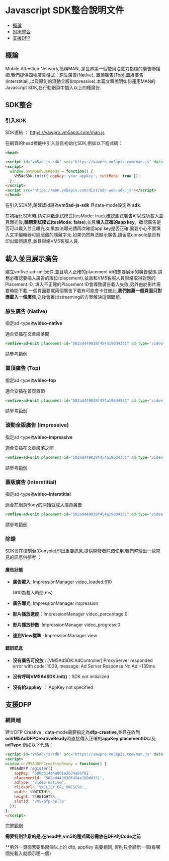 # Javascript SDK整合說明文件
- [概論](https://github.com/VMFive/vmfive-man-web-demo/blob/gh-pages/README.md#概論)
- [SDK整合](https://github.com/VMFive/vmfive-man-web-demo/blob/gh-pages/README.md#SDK整合)
- [支援DFP](https://github.com/VMFive/vmfive-man-web-demo/blob/gh-pages/README.md#支援DFP)

## 概論
Mobile Attention Network,簡稱MAN, 是世界第一個使用注意力指標的廣告聯播網.我們提供四種廣告格式：原生廣告(Native), 置頂廣告(Top),蓋版廣告(Interstitial),以及原創的滾動全版(Impressive).本篇文章說明如何運用MAN的Javascript SDK,在行動網頁中插入以上四種廣告.  

## SDK整合
### 引入SDK
SDK連結 ： https://vawpro.vm5apis.com/man.js

在網頁的head標籤中引入並且初始化SDK,例如以下程式碼：

```html
<head>

<script id="vm5ad-js-sdk" src="https://vawpro.vm5apis.com/man.js" data-mode="fast"></script>
<script>
  window.onVM5AdSDKReady = function() {
    VM5AdSDK.init({ appKey:'your_appkey', testMode: true });
  };
</script>
<script src="https://man.vm5apis.com/dist/adn-web-sdk.js"></script>
</head>
```
在引入SDK時,請確認id設為**vm5ad-js-sdk** 且data-mode設定為
**sdk**. 

在初始化SDK時,請先開啟測試模式(tesMode: true),確認測試廣告可以成功載入並且曝光後,**關閉測試模式(tesMode: false)**,並且**填入正確的app key**，確認廣告是否可以載入並且曝光.如果無法曝光請再次確認app key是否正確,需要小心不要填入文字編輯器可能暗藏的隱藏字元.如果仍然無法顯示廣告,請留意console是否有印出錯誤訊息,並且聯絡VM5客服人員.

## 載入並且展示廣告
建立vmfive-ad-unit元件,並且填入正確的placement id和想要展示的廣告型態.請務必確認要插入廣告的版位(placement),並且和VM5客服人員聯絡取得對應的Placement ID, 填入不正確的Placement ID會導致廣告載入失敗.另外由於影片需要時間下載,一個頁面要載兩個廣告下載有可能會卡住彼此,**我們推薦一個頁面只對應載入一個廣告**,之後會推出streaming的方案解決這個問題.

### 原生廣告 (Native)
指定ad-type為**video-native**

適合安插在文章段落間
```html
<vmfive-ad-unit placement-id="582ad449038f454a190d4331" ad-type="video-native"></vmfive-ad-unit>
```

請參考[範例](https://github.com/VMFive/vmfive-man-web-demo/blob/gh-pages/demos/example.html) 
### 置頂廣告 (Top)
指定ad-type為**video-top**

適合安插在首頁置頂

```html
<vmfive-ad-unit placement-id="582ad449038f454a190d4331" ad-type="video-top"></vmfive-ad-unit>
```

請參考[範例](https://github.com/VMFive/vmfive-man-web-demo/blob/gh-pages/demos/simple-top.html)
### 滾動全版廣告 (Impressive)
指定ad-type為**video-impressive**

適合安插在文章段落之間

```html
<vmfive-ad-unit placement-id="582ad449038f454a190d4331" ad-type="video-impressive"></vmfive-ad-unit>
```

請參考[範例](https://github.com/VMFive/vmfive-man-web-demo/blob/gh-pages/demos/simple-impressive.html)
### 蓋版廣告 (Interstitial)
指定ad-type為**video-interstitial**

適合在網頁Body的開始就載入插頁廣告

``` html
<vmfive-ad-unit placement-id="582ad449038f454a190d4331" ad-type="video-interstitial"></vmfive-ad-unit>
```
請參考[範例](https://github.com/VMFive/vmfive-man-web-demo/blob/gh-pages/demos/simple-interstitial.html)

### 除錯
SDK會在控制台(Console)印出重要訊息,提供開發者除錯使用.我們整理出一些常見的訊息供參考 ：

#### 廣告狀態
* **廣告載入**:
ImpressionManager video_loaded:610 

	(610為載入時間,ms)

* **廣告曝光**:
ImpressionManager impression

* **影片播放進度**：ImpressionManager video_percentage:0

* **影片播放秒數** :ImpressionManager video_progress:0

* **達到View標準** : ImpressionManager view

#### 錯誤訊息
* **沒有廣告可投放** : [VM5AdSDK:AdController] ProxyServer responded error with code: 1009, message: Ad Server Response No Ad +139ms
* **沒有呼叫VM5AdSDK.init()**：SDK not initialized

* **沒有給appkey** ： AppKey not specified

## 支援DFP
### 網頁端
建立DFP Creative : data-mode需要指定為**dfp-creative**,並且在收到**onVM5AdDFPCreativeReady**時直接傳入正確的**appKey**,**placementID**以及**adType**,例如以下代碼：

```html
<script id="vm5ad-js-sdk" src="https://vawpro.vm5apis.com/man.js" data-mode="dfp-creative"></script>
<script>
window.onVM5AdDFPCreativeReady = function() {
  VM5AdDFP.register({
    appKey: '580db14a4a801a2674a56f81',
    placementId: '582ad449038f454a190d4331',
    adType: 'video-native',
    clickUrl: '%%CLICK_URL_UNESC%%',
    width: %%WIDTH%%,
    height: %%HEIGHT%%,
    slotId: 'vm5-dfp-hello'
  });
};
</script>

```
完整[範例](https://github.com/VMFive/vmfive-man-web-demo/blob/gh-pages/demos/simple-dfp.html)

**需要特別注意的是,在head中,vm5的程式碼必需放在DFP的Code之前**

**另外一頁面若要串兩個以上的 dfp, appKey 需要相同, 否則只會顯示一個(看哪個先載入就顯示哪一個）
